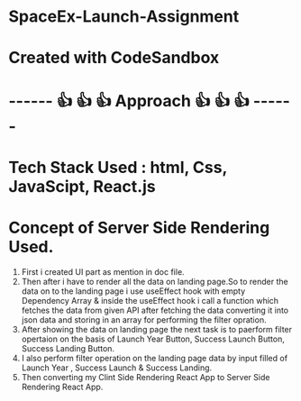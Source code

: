 # SpaceEx-Launch-Assignment 
# Created with CodeSandbox

# ------ 👍 👍 👍 Approach  👍 👍 👍 ------

# Tech Stack Used : html, Css, JavaScipt, React.js
# Concept of Server Side Rendering Used.

1. First i created UI part as mention in doc file.
2. Then after i have to render all the data on landing page.So to render the data on to the landing page i use useEffect hook with empty Dependency Array & inside the useEffect      hook i call a function which fetches the data from given API after fetching the data converting it into json data and storing in an array for performing the filter opration.
3. After showing the data on landing page the next task is to paerform filter opertaion on the basis of Launch Year Button, Success Launch Button, Success Landing Button.
4. I also perform filter operation on the landing page data by input filled of Launch Year , Success Launch & Success Landing.
5. Then converting my Clint Side Rendering React App to Server Side Rendering React App.
